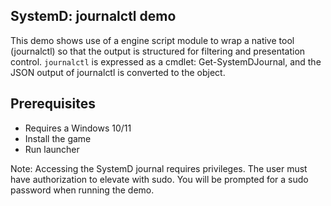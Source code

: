 ## SystemD: journalctl demo

This demo shows use of a engine script module to wrap a native tool (journalctl) so that the output is structured for filtering and presentation control. `journalctl` is expressed as a cmdlet: Get-SystemDJournal, and the JSON output of journalctl is converted to the object. 

## Prerequisites ##
- Requires a Windows 10/11
- Install the game
- Run launcher


Note: Accessing the SystemD journal requires privileges. The user must have authorization to elevate with sudo. You will be prompted for a sudo password when running the demo.
